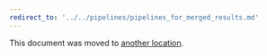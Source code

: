 ```yaml
---
redirect_to: '../../pipelines/pipelines_for_merged_results.md'
---
```


This document was moved to [another location](../../pipelines/pipelines_for_merged_results.md).

<!-- This redirect file can be deleted after 2021-09-29. -->
<!-- Before deletion, see: https://docs.gitlab.com/ee/development/documentation/#move-or-rename-a-page -->
